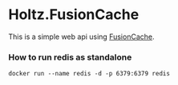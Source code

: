 # Holtz.FusionCache

This is a simple web api using [FusionCache](https://github.com/ZiggyCreatures/FusionCache).

### How to run redis as standalone

```
docker run --name redis -d -p 6379:6379 redis
```

